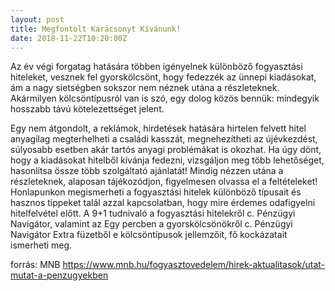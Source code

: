 ```yaml
---
layout: post
title: Megfontolt Karácsonyt Kívánunk!
date: 2018-11-22T10:20:00Z
---
```


Az év végi forgatag hatására többen igényelnek különböző fogyasztási hiteleket, vesznek fel gyorskölcsönt, hogy fedezzék az ünnepi kiadásokat, ám a nagy sietségben sokszor nem néznek utána a részleteknek. Akármilyen kölcsöntípusról van is szó, egy dolog közös bennük: mindegyik hosszabb távú kötelezettséget jelent.

Egy nem átgondolt, a reklámok, hirdetések hatására hirtelen felvett hitel anyagilag megterhelheti a családi kasszát, megnehezítheti az újévkezdést, súlyosabb esetben akár tartós anyagi problémákat is okozhat. Ha úgy dönt, hogy a kiadásokat hitelből kívánja fedezni, vizsgáljon meg több lehetőséget, hasonlítsa össze több szolgáltató ajánlatát! Mindig nézzen utána a részleteknek, alaposan tájékozódjon, figyelmesen olvassa el a feltételeket! Honlapunkon megismerheti a fogyasztási hitelek különböző típusait és hasznos tippeket talál azzal kapcsolatban, hogy mire érdemes odafigyelni hitelfelvétel előtt. A 9+1 tudnivaló a fogyasztási hitelekről c. Pénzügyi Navigátor, valamint az Egy percben a gyorskölcsönökről c. Pénzügyi Navigátor Extra füzetből e kölcsöntípusok jellemzőit, fő kockázatait ismerheti meg.

forrás: MNB https://www.mnb.hu/fogyasztovedelem/hirek-aktualitasok/utat-mutat-a-penzugyekben

